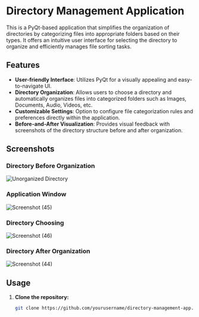 # Directory Management Application



This is a PyQt-based application that simplifies the organization of directories by categorizing files into appropriate folders based on their types. It offers an intuitive user interface for selecting the directory to organize and efficiently manages file sorting tasks.

## Features

- **User-friendly Interface**: Utilizes PyQt for a visually appealing and easy-to-navigate UI.
- **Directory Organization**: Allows users to choose a directory and automatically organizes files into categorized folders such as Images, Documents, Audio, Videos, etc.
- **Customizable Settings**: Option to configure file categorization rules and preferences directly within the application.
- **Before-and-After Visualization**: Provides visual feedback with screenshots of the directory structure before and after organization.


## Screenshots

### Directory Before Organization

![Unorganized Directory](https://github.com/Usman-Khan49/Directory_Manager/assets/128228334/50f41f2c-a280-4238-b7c0-8abcc478fec3)


### Application Window

![Screenshot (45)](https://github.com/Usman-Khan49/Directory_Manager/assets/128228334/ee3b5215-47ee-42ea-adc3-440ff3752c65)

### Directory Choosing

![Screenshot (46)](https://github.com/Usman-Khan49/Directory_Manager/assets/128228334/2e915cd3-d770-4185-aef2-5e4ff6035dfe)

### Directory After Organization

![Screenshot (44)](https://github.com/Usman-Khan49/Directory_Manager/assets/128228334/406e4645-c217-49dd-a53d-0d1b633a0c0a)

## Usage

1. **Clone the repository:**

   ```bash
   git clone https://github.com/yourusername/directory-management-app.git
